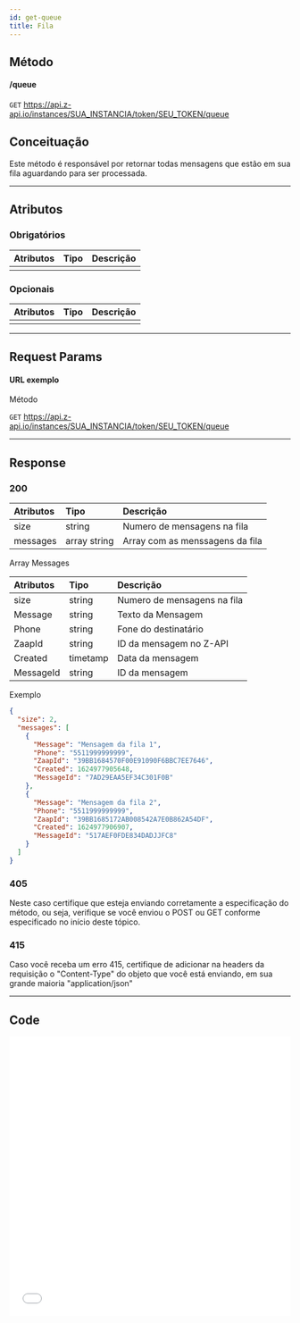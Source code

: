 ```yaml
---
id: get-queue
title: Fila
---
```


## Método

#### /queue

`GET` https://api.z-api.io/instances/SUA_INSTANCIA/token/SEU_TOKEN/queue

## Conceituação

Este método é responsável por retornar todas mensagens que estão em sua fila aguardando para ser processada.

---

## Atributos

### Obrigatórios

| Atributos | Tipo | Descrição |
| :-------- | :--: | :-------- |
|           |      |           |

### Opcionais

| Atributos | Tipo | Descrição |
| :-------- | :--: | :-------- |
|           |      |           |

---

## Request Params

#### URL exemplo

Método

`GET` https://api.z-api.io/instances/SUA_INSTANCIA/token/SEU_TOKEN/queue

---

## Response

### 200

| Atributos | Tipo         | Descrição                       |
| :-------- | :----------- | :------------------------------ |
| size      | string       | Numero de mensagens na fila     |
| messages  | array string | Array com as menssagens da fila |

Array Messages

| Atributos | Tipo     | Descrição                   |
| :-------- | :------- | :-------------------------- |
| size      | string   | Numero de mensagens na fila |
| Message   | string   | Texto da Mensagem           |
| Phone     | string   | Fone do destinatário        |
| ZaapId    | string   | ID da mensagem no Z-API     |
| Created   | timetamp | Data da mensagem            |
| MessageId | string   | ID da mensagem              |

Exemplo

```json
{
  "size": 2,
  "messages": [
    {
      "Message": "Mensagem da fila 1",
      "Phone": "5511999999999",
      "ZaapId": "39BB1684570F00E91090F6BBC7EE7646",
      "Created": 1624977905648,
      "MessageId": "7AD29EAA5EF34C301F0B"
    },
    {
      "Message": "Mensagem da fila 2",
      "Phone": "5511999999999",
      "ZaapId": "39BB1685172AB008542A7E0B862A54DF",
      "Created": 1624977906907,
      "MessageId": "517AEF0FDE834DADJJFC8"
    }
  ]
}
```

### 405

Neste caso certifique que esteja enviando corretamente a especificação do método, ou seja, verifique se você enviou o POST ou GET conforme especificado no início deste tópico.

### 415

Caso você receba um erro 415, certifique de adicionar na headers da requisição o "Content-Type" do objeto que você está enviando, em sua grande maioria "application/json"

---

## Code

<iframe src="//api.apiembed.com/?source=https://raw.githubusercontent.com/Z-API/z-api-docs/main/json-examples/get-queue.json&targets=all" frameborder="0" scrolling="no" width="100%" height="500px" seamless></iframe>
